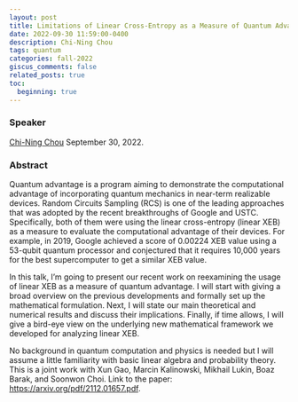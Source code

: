 ```yaml
---
layout: post
title: Limitations of Linear Cross-Entropy as a Measure of Quantum Advantage
date: 2022-09-30 11:59:00-0400
description: Chi-Ning Chou
tags: quantum
categories: fall-2022
giscus_comments: false
related_posts: true
toc:
  beginning: true
---
```


### Speaker 

[Chi-Ning Chou](https://cnchou.github.io)
September 30, 2022. 


### Abstract

Quantum advantage is a program aiming to demonstrate the computational advantage of incorporating quantum mechanics in near-term realizable devices. Random Circuits Sampling (RCS) is one of the leading approaches that was adopted by the recent breakthroughs of Google and USTC. Specifically, both of them were using the linear cross-entropy (linear XEB) as a measure to evaluate the computational advantage of their devices. For example, in 2019, Google achieved a score of 0.00224 XEB value using a 53-qubit quantum processor and conjectured that it requires 10,000 years for the best supercomputer to get a similar XEB value.



In this talk, I’m going to present our recent work on reexamining the usage of linear XEB as a measure of quantum advantage. I will start with giving a broad overview on the previous developments and formally set up the mathematical formulation. Next, I will  state our main theoretical and numerical results and discuss their implications. Finally, if time allows, I will give a bird-eye view on the underlying new mathematical framework we developed for analyzing linear XEB.



No background in quantum computation and physics is needed but I will assume a little familiarity with basic linear algebra and probability theory. This is a joint work with Xun Gao, Marcin Kalinowski, Mikhail Lukin, Boaz Barak, and Soonwon Choi. Link to the paper: https://arxiv.org/pdf/2112.01657.pdf.

